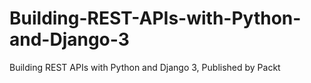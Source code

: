 # Building-REST-APIs-with-Python-and-Django-3
Building REST APIs with Python and Django 3, Published by Packt
